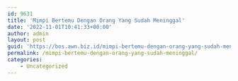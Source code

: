 ```yaml
---
id: 9631
title: 'Mimpi Bertemu Dengan Orang Yang Sudah Meninggal'
date: '2022-11-01T10:41:33+00:00'
author: admin
layout: post
guid: 'https://bos.awn.biz.id/mimpi-bertemu-dengan-orang-yang-sudah-meninggal/'
permalink: /mimpi-bertemu-dengan-orang-yang-sudah-meninggal/
categories:
    - Uncategorized
---
```


